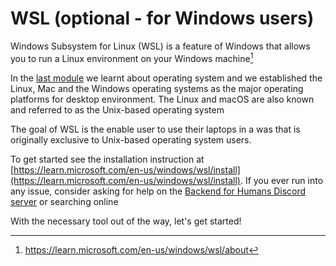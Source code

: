 # WSL (optional - for Windows users)

Windows Subsystem for Linux (WSL) is a feature of Windows that allows you to run
a Linux environment on your Windows machine[^note]

In the [last module](../../module_3/common_operating_systems.md) we learnt about
operating system and we established the Linux, Mac and the Windows operating
systems as the major operating platforms for desktop environment. The Linux and
macOS are also known and referred to as the Unix-based operating system

The goal of WSL is the enable user to use their laptops in a was that is
originally exclusive to Unix-based operating system users.

To get started see the installation instruction at
[https://learn.microsoft.com/en-us/windows/wsl/install](https://learn.microsoft.com/en-us/windows/wsl/install).
If you ever run into any issue, consider asking for help on the
[Backend for Humans Discord server](https://discord.gg/wG5FCKr2) or searching
online

[^note]: https://learn.microsoft.com/en-us/windows/wsl/about

With the necessary tool out of the way, let's get started!
